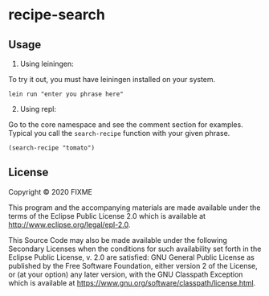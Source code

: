 # recipe-search

## Usage

1) Using leiningen:

To try it out, you must have leiningen installed on your system.
```
lein run "enter you phrase here"
```

2) Using repl:

Go to the core namespace and see the comment section for examples.
Typical you call the `search-recipe` function with your given phrase.

```
(search-recipe "tomato")
```


## License

Copyright © 2020 FIXME

This program and the accompanying materials are made available under the
terms of the Eclipse Public License 2.0 which is available at
http://www.eclipse.org/legal/epl-2.0.

This Source Code may also be made available under the following Secondary
Licenses when the conditions for such availability set forth in the Eclipse
Public License, v. 2.0 are satisfied: GNU General Public License as published by
the Free Software Foundation, either version 2 of the License, or (at your
option) any later version, with the GNU Classpath Exception which is available
at https://www.gnu.org/software/classpath/license.html.
